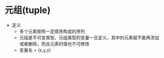 # 元组(tuple)

- 定义
    - 多个元素按照一定顺序构成的序列
    - 元组是不可变类型，元组类型的变量一旦定义，其中的元素就不能再添加或者删除，而且元素的值也不可修改
    - 变量名 = (x,y,z)